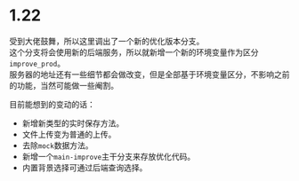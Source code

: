 # 1.22 

受到大佬鼓舞，所以这里调出了一个新的优化版本分支。  
这个分支将会使用新的后端服务，所以就新增一个新的环境变量作为区分`improve_prod`。  
服务器的地址还有一些细节都会做改变，但是全部基于环境变量区分，不影响之前的功能，当然可能做一些阉割。  

目前能想到的变动的话：
- 新增新类型的实时保存方法。  
- 文件上传变为普通的上传。  
- 去除`mock`数据方法。  
- 新增一个`main-improve`主干分支来存放优化代码。  
- 内置背景选择可通过后端查询选择。  